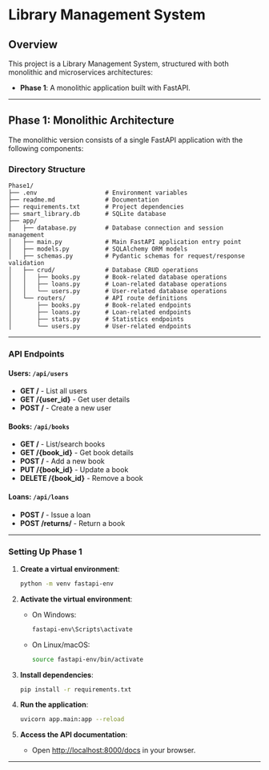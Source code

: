 # Library Management System

## Overview
This project is a Library Management System, structured with both monolithic and microservices architectures:

- **Phase 1**: A monolithic application built with FastAPI.
---

## Phase 1: Monolithic Architecture

The monolithic version consists of a single FastAPI application with the following components:

### Directory Structure
```
Phase1/
├── .env                   # Environment variables
├── readme.md              # Documentation
├── requirements.txt       # Project dependencies
├── smart_library.db       # SQLite database
├── app/
│   ├── database.py        # Database connection and session management
│   ├── main.py            # Main FastAPI application entry point
│   ├── models.py          # SQLAlchemy ORM models
│   ├── schemas.py         # Pydantic schemas for request/response validation
│   ├── crud/              # Database CRUD operations
│   │   ├── books.py       # Book-related database operations
│   │   ├── loans.py       # Loan-related database operations
│   │   └── users.py       # User-related database operations
│   └── routers/           # API route definitions
│       ├── books.py       # Book-related endpoints
│       ├── loans.py       # Loan-related endpoints
│       ├── stats.py       # Statistics endpoints
│       └── users.py       # User-related endpoints
```

---

### API Endpoints

#### Users: `/api/users`
- **GET /** - List all users
- **GET /{user_id}** - Get user details
- **POST /** - Create a new user

#### Books: `/api/books`
- **GET /** - List/search books
- **GET /{book_id}** - Get book details
- **POST /** - Add a new book
- **PUT /{book_id}** - Update a book
- **DELETE /{book_id}** - Remove a book

#### Loans: `/api/loans`
- **POST /** - Issue a loan
- **POST /returns/** - Return a book

---

### Setting Up Phase 1

1. **Create a virtual environment**:
    ```bash
    python -m venv fastapi-env
    ```

2. **Activate the virtual environment**:
    - On Windows:
      ```bash
      fastapi-env\Scripts\activate
      ```
    - On Linux/macOS:
      ```bash
      source fastapi-env/bin/activate
      ```

3. **Install dependencies**:
    ```bash
    pip install -r requirements.txt
    ```

4. **Run the application**:
    ```bash
    uvicorn app.main:app --reload
    ```

5. **Access the API documentation**:
    - Open [http://localhost:8000/docs](http://localhost:8000/docs) in your browser.

---